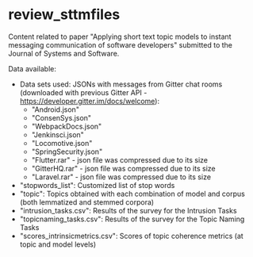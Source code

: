 # review_sttmfiles
Content related to paper "Applying short text topic models to instant messaging communication of software developers" submitted to the Journal of Systems and Software.

Data available:

- Data sets used: JSONs with messages from Gitter chat rooms (downloaded with previous Gitter API - https://developer.gitter.im/docs/welcome):
  - "Android.json"
  - "ConsenSys.json"
  - "WebpackDocs.json"
  - "Jenkinsci.json"
  - "Locomotive.json"
  - "SpringSecurity.json"
  - "Flutter.rar" - json file was compressed due to its size
  - "GitterHQ.rar" - json file was compressed due to its size
  - "Laravel.rar" - json file was compressed due to its size
- "stopwords_list": Customized list of stop words
- "topic": Topics obtained with each combination of model and corpus (both lemmatized and stemmed corpora)
- "intrusion_tasks.csv": Results of the survey for the Intrusion Tasks
- "topicnaming_tasks.csv": Results of the survey for the Topic Naming Tasks
- "scores_intrinsicmetrics.csv": Scores of topic coherence metrics (at topic and model levels)
